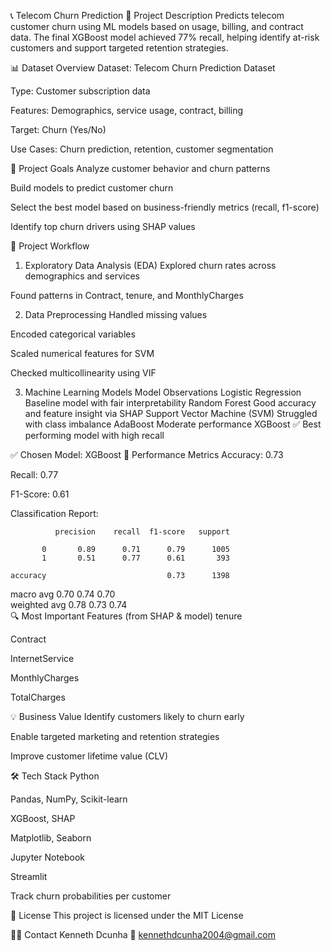 📞 Telecom Churn Prediction
📌 Project Description
Predicts telecom customer churn using ML models based on usage, billing, and contract data. The final XGBoost model achieved 77% recall, helping identify at-risk customers and support targeted retention strategies.

📊 Dataset Overview
Dataset: Telecom Churn Prediction Dataset

Type: Customer subscription data

Features: Demographics, service usage, contract, billing

Target: Churn (Yes/No)

Use Cases: Churn prediction, retention, customer segmentation

🧠 Project Goals
Analyze customer behavior and churn patterns

Build models to predict customer churn

Select the best model based on business-friendly metrics (recall, f1-score)

Identify top churn drivers using SHAP values

🧪 Project Workflow
1. Exploratory Data Analysis (EDA)
Explored churn rates across demographics and services

Found patterns in Contract, tenure, and MonthlyCharges

2. Data Preprocessing
Handled missing values

Encoded categorical variables

Scaled numerical features for SVM

Checked multicollinearity using VIF

3. Machine Learning Models
Model	Observations
Logistic Regression	Baseline model with fair interpretability
Random Forest	Good accuracy and feature insight via SHAP
Support Vector Machine (SVM)	Struggled with class imbalance
AdaBoost	Moderate performance
XGBoost ✅	Best performing model with high recall

✅ Chosen Model: XGBoost
🧮 Performance Metrics
Accuracy: 0.73

Recall: 0.77

F1-Score: 0.61

Classification Report:


              precision    recall  f1-score   support

           0       0.89      0.71      0.79      1005  
           1       0.51      0.77      0.61       393  

    accuracy                           0.73      1398  
   macro avg       0.70      0.74      0.70  
weighted avg       0.78      0.73      0.74  
🔍 Most Important Features (from SHAP & model)
tenure

Contract

InternetService

MonthlyCharges

TotalCharges

💡 Business Value
Identify customers likely to churn early

Enable targeted marketing and retention strategies

Improve customer lifetime value (CLV)

🛠️ Tech Stack
Python

Pandas, NumPy, Scikit-learn

XGBoost, SHAP

Matplotlib, Seaborn

Jupyter Notebook

Streamlit

Track churn probabilities per customer

📜 License
This project is licensed under the MIT License

🙋‍♂️ Contact
Kenneth Dcunha
📧 kennethdcunha2004@gmail.com
